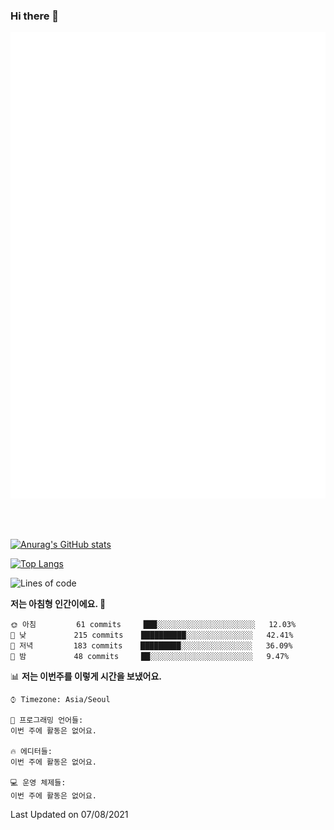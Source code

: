 ### Hi there 👋

<!--
**star6973/star6973** is a ✨ _special_ ✨ repository because its `README.md` (this file) appears on your GitHub profile.

Here are some ideas to get you started:

- 🔭 I’m currently working on ...
- 🌱 I’m currently learning ...
- 👯 I’m looking to collaborate on ...
- 🤔 I’m looking for help with ...
- 💬 Ask me about ...
- 📫 How to reach me: ...
- 😄 Pronouns: ...
- ⚡ Fun fact: ...
-->

![ Metrics ](https://github.com/star6973/star6973/blob/main/github-metrics.svg)

<br><br>

[![Anurag's GitHub stats](https://github-readme-stats.vercel.app/api?username=star6973&show_icons=true&theme=omni)](https://github.com/star6973/github-readme-stats)

[![Top Langs](https://github-readme-stats.vercel.app/api/top-langs/?username=star6973&layout=compact&hide=jupyter%20notebook,html,css,scss&langs_count=4&theme=omni)](https://github.com/star6973/github-readme-stats)



<!--START_SECTION:waka-->
![Lines of code](https://img.shields.io/badge/%EC%A0%80%EB%8A%94%20%EC%97%AC%ED%83%9C%EA%B9%8C%EC%A7%80%20-831379%20%EC%A4%84%EC%9D%98%20%EC%BD%94%EB%93%9C%EB%A5%BC%20%EC%9E%91%EC%84%B1%ED%96%88%EC%96%B4%EC%9A%94.-blue)

**저는 아침형 인간이에요. 🐤** 

```text
🌞 아침         61 commits     ███░░░░░░░░░░░░░░░░░░░░░░   12.03% 
🌆 낮　         215 commits    ██████████░░░░░░░░░░░░░░░   42.41% 
🌃 저녁         183 commits    █████████░░░░░░░░░░░░░░░░   36.09% 
🌙 밤　         48 commits     ██░░░░░░░░░░░░░░░░░░░░░░░   9.47%

```


📊 **저는 이번주를 이렇게 시간을 보냈어요.** 

```text
⌚︎ Timezone: Asia/Seoul

💬 프로그래밍 언어들: 
이번 주에 활동은 없어요.

🔥 에디터들: 
이번 주에 활동은 없어요.

💻 운영 체제들: 
이번 주에 활동은 없어요.

```


 Last Updated on 07/08/2021
<!--END_SECTION:waka-->
